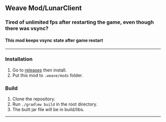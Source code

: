 ## Weave Mod/LunarClient
### Tired of unlimited fps after restarting the game, even though there was vsync?
#### This mod keeps vsync state after game restart

---

### Installation
1. Go to [releases](https://github.com/Dreaght/FpsFix/releases/latest) then install.
2. Put this mod to `.weave/mods` folder.

### Build
1. Clone the repository.
2. Run `./gradlew build` in the root directory.
3. The built jar file will be in build/libs.

---